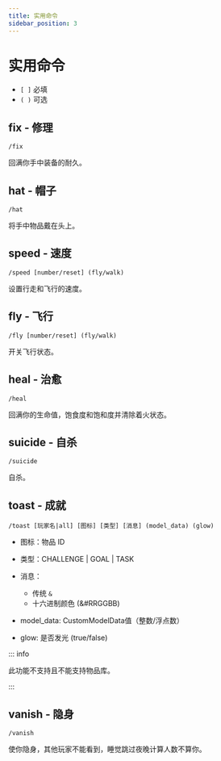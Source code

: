 ```yaml
---
title: 实用命令
sidebar_position: 3
---
```


# 实用命令

- `[ ]` 必填
- `( )` 可选

## fix - 修理

```text
/fix
```

回满你手中装备的耐久。

## hat - 帽子

```text
/hat
```

将手中物品戴在头上。

## speed - 速度

```text
/speed [number/reset] (fly/walk)
```

设置行走和飞行的速度。

## fly - 飞行

```text
/fly [number/reset] (fly/walk)
```

开关飞行状态。

## heal - 治愈

```text
/heal
```

回满你的生命值，饱食度和饱和度并清除着火状态。

## suicide - 自杀

```text
/suicide
```

自杀。

## toast - 成就

```
/toast [玩家名|all] [图标] [类型] [消息] (model_data) (glow)
```

- 图标：物品 ID

- 类型：CHALLENGE | GOAL | TASK

- 消息：
  - 传统 `&`
  - 十六进制颜色 (&#RRGGBB)


- model_data: CustomModelData值（整数/浮点数）

- glow: 是否发光 (true/false)

::: info

此功能不支持且不能支持物品库。

:::

## vanish - 隐身

```text
/vanish
```

使你隐身，其他玩家不能看到，睡觉跳过夜晚计算人数不算你。
